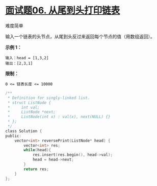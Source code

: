 # [面试题06. 从尾到头打印链表](https://leetcode-cn.com/problems/cong-wei-dao-tou-da-yin-lian-biao-lcof/)

难度简单

输入一个链表的头节点，从尾到头反过来返回每个节点的值（用数组返回）。

 

**示例 1：**

```
输入：head = [1,3,2]
输出：[2,3,1]
```

 

**限制：**

```
0 <= 链表长度 <= 10000
```



```c
/**
 * Definition for singly-linked list.
 * struct ListNode {
 *     int val;
 *     ListNode *next;
 *     ListNode(int x) : val(x), next(NULL) {}
 * };
 */
class Solution {
public:
    vector<int> reversePrint(ListNode* head) {
        vector<int> res;
        while(head){
            res.insert(res.begin(), head->val);
            head = head->next;
        }
        return res;
    }
};
```

